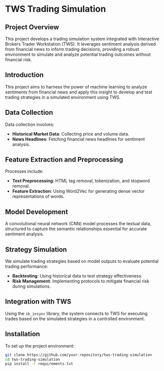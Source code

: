 # TWS Trading Simulation

## Project Overview
This project develops a trading simulation system integrated with Interactive Brokers Trader Workstation (TWS). It leverages sentiment analysis derived from financial news to inform trading decisions, providing a robust environment to simulate and analyze potential trading outcomes without financial risk.

## Introduction
This project aims to harness the power of machine learning to analyze sentiments from financial news and apply this insight to develop and test trading strategies in a simulated environment using TWS.

## Data Collection
Data collection involves:
- **Historical Market Data**: Collecting price and volume data.
- **News Headlines**: Fetching financial news headlines for sentiment analysis.

## Feature Extraction and Preprocessing
Processes include:
- **Text Preprocessing**: HTML tag removal, tokenization, and stopword removal.
- **Feature Extraction**: Using Word2Vec for generating dense vector representations of words.

## Model Development
A convolutional neural network (CNN) model processes the textual data, structured to capture the semantic relationships essential for accurate sentiment analysis.

## Strategy Simulation
We simulate trading strategies based on model outputs to evaluate potential trading performance:
- **Backtesting**: Using historical data to test strategy effectiveness.
- **Risk Management**: Implementing protocols to mitigate financial risk during simulations.

## Integration with TWS
Using the `ib_insync` library, the system connects to TWS for executing trades based on the simulated strategies in a controlled environment.

## Installation
To set up the project environment:
```bash
git clone https://github.com/your-repository/tws-trading-simulation
cd tws-trading-simulation
pip install -r requirements.txt
